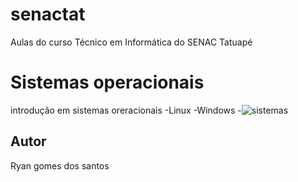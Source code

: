 # senactat
Aulas do curso Técnico em Informática do SENAC Tatuapé

# Sistemas operacionais
introdução em sistemas oreracionais
-Linux
-Windows
-![sistemas](C:\Users\ryan.gsantos5\Downloads\20180831173019.jpg)
## Autor
Ryan gomes dos santos



